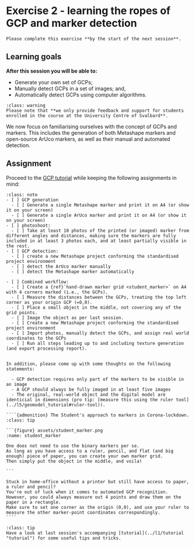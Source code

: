 # Exercise 2 - learning the ropes of GCP and marker detection

```{admonition} Deadline
Please complete this exercise **by the start of the next session**.
```

## Learning goals

**After this session you will be able to:**

- Generate your own set of GCPs;
- Manually detect GCPs in a set of images; and,
- Automatically detect GCPs using computer algorithms.

```{admonition} Support
:class: warning
Please note that **we only provide feedback and support for students enrolled in the course at the University Centre of Svalbard**.
```

We now focus on familiarising ourselves with the concept of GCPs and markers.
This includes the generation of both Metashape markers and open-source ArUco markers, as well as their manual and automated detection.

## Assignment

Proceed to the [GCP tutorial](../l2/markers "GCP tutorial") while keeping the following assignments in mind:

`````{admonition} Checklist and questions
:class: note
- [ ] GCP generation
  - [ ] Generate a single Metashape marker and print it on A4 (or show it on your screen)
  - [ ] Generate a single ArUco marker and print it on A4 (or show it on your screen)
- [ ] photoshoot:
  - [ ] Take at least 10 photos of the printed (or imaged) marker from different angles and distances, making sure the markers are fully included in at least 3 photos each, and at least partially visible in the rest.
- [ ] GCP detection:
  - [ ] create a new Metashape project conforming the standardised project environment
  - [ ] detect the ArUco marker manually
  - [ ] detect the Metashape marker automatically

- [ ] Combined workflow:
  - [ ] Create a {ref}`hand-drawn marker grid <student_marker>` on A4 with 4 corners marked (i.e., the GCPs).
  - [ ] Measure the distances between the GCPs, treating the top left corner as your origin GCP (=0,0).
  - [ ] Place a small object in the middle, not covering any of the grid points.
  - [ ] Image the object as per last session.
  - [ ] Create a new Metashape project conforming the standardised project environment
  - [ ] Import photos, manually detect the GCPs, and assign real world coordinates to the GCPs
  - [ ] Run all steps leading up to and including texture generation (and export processing report).


In addition, please come up with some thoughts on the following statements:

  - GCP detection requires only part of the markers to be visible in an image
  - A GCP should always be fully imaged in at least five images
  - The original, real-world object and the digital model are identicial in dimensions (pro tip: [measure this using the ruler tool](../l5/geomodel_tutorial#ruler-tool)).

````{admonition} The Student's approach to markers in Corona-lockdown.
:class: tip

```{figure} assets/student_marker.png
:name: student_marker

One does not need to use the binary markers per se.
As long as you have access to a ruler, pencil, and flat (and big enough) piece of paper, you can create your own marker grid.
Then simply put the object in the middle, and voila!

```

Stuck in home-office without a printer but still have access to paper, a ruler and pencil?
You're out of luck when it comes to automated GCP recognition.
However, you could always measure out 4 points and draw them on the paper in a rectangle.
Make sure to set one corner as the origin (0,0), and use your ruler to measure the other marker-point coordinates correspondingly.
````
`````

```{admonition} SfM photogrammetry workflow
:class: tip
Have a look at last session's accompanying [tutorial](../l1/tutorial "tutorial") for some useful tips and tricks.
```
